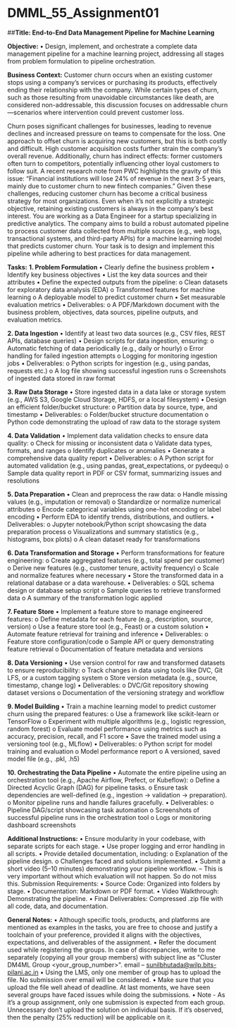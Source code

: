 # DMML_55_Assignment01

##**Title: End-to-End Data Management Pipeline for Machine Learning**

**Objective:**
•	Design, implement, and orchestrate a complete data management pipeline for a machine learning project, addressing all stages from problem formulation to pipeline orchestration.

**Business Context:**
Customer churn occurs when an existing customer stops using a company’s services or purchasing its products, effectively ending their relationship with the company. While certain types of churn, such as those resulting from unavoidable circumstances like death, are considered non-addressable, this discussion focuses on addressable churn—scenarios where intervention could prevent customer loss.

Churn poses significant challenges for businesses, leading to revenue declines and increased pressure on teams to compensate for the loss. One approach to offset churn is acquiring new customers, but this is both costly and difficult. High customer acquisition costs further strain the company’s overall revenue. Additionally, churn has indirect effects: former customers often turn to competitors, potentially influencing other loyal customers to follow suit.
A recent research note from PWC highlights the gravity of this issue:
“Financial institutions will lose 24% of revenue in the next 3-5 years, mainly due to customer churn to new fintech companies.”
Given these challenges, reducing customer churn has become a critical business strategy for most organizations. Even when it’s not explicitly a strategic objective, retaining existing customers is always in the company’s best interest.
You are working as a Data Engineer for a startup specializing in predictive analytics. The company aims to build a robust automated pipeline to process customer data collected from multiple sources (e.g., web logs, transactional systems, and third-party APIs) for a machine learning model that predicts customer churn. Your task is to design and implement this pipeline while adhering to best practices for data management.

**Tasks:**
**1. Problem Formulation**
  •	Clearly define the business problem 
  •	Identify key business objectives 
  •	List the key data sources and their attributes 
  •	Define the expected outputs from the pipeline:
      o	Clean datasets for exploratory data analysis (EDA)
      o	Transformed features for machine learning
      o	A deployable model to predict customer churn
  •	Set measurable evaluation metrics
  •	Deliverables:
      o	A PDF/Markdown document with the business problem, objectives, data sources, pipeline outputs, and evaluation metrics.
      
**2. Data Ingestion**
•	Identify at least two data sources (e.g., CSV files, REST APIs, database queries)
•	Design scripts for data ingestion, ensuring:
    o	Automatic fetching of data periodically (e.g., daily or hourly)
    o	Error handling for failed ingestion attempts
    o	Logging for monitoring ingestion jobs
•	Deliverables:
    o	Python scripts for ingestion (e.g., using pandas, requests etc.)
    o	A log file showing successful ingestion runs
    o	Screenshots of ingested data stored in raw format

**3. Raw Data Storage**
•	Store ingested data in a data lake or storage system (e.g., AWS S3, Google Cloud Storage, HDFS, or a local filesystem)
•	Design an efficient folder/bucket structure:
    o	Partition data by source, type, and timestamp
•	Deliverables:
    o	Folder/bucket structure documentation
    o	Python code demonstrating the upload of raw data to the storage system

**4. Data Validation**
•	Implement data validation checks to ensure data quality:
    o	Check for missing or inconsistent data
    o	Validate data types, formats, and ranges
    o	Identify duplicates or anomalies
    •	Generate a comprehensive data quality report
•	Deliverables:
    o	A Python script for automated validation (e.g., using pandas, great_expectations, or pydeequ)
    o	Sample data quality report in PDF or CSV format, summarizing issues and resolutions

**5. Data Preparation**
•	Clean and preprocess the raw data:
    o	Handle missing values (e.g., imputation or removal)
    o	Standardize or normalize numerical attributes
    o	Encode categorical variables using one-hot encoding or label encoding
•	Perform EDA to identify trends, distributions, and outliers.
•	Deliverables:
    o	Jupyter notebook/Python script showcasing the data preparation process
    o	Visualizations and summary statistics (e.g., histograms, box plots)
    o	A clean dataset ready for transformations

**6. Data Transformation and Storage**
•	Perform transformations for feature engineering:
    o	Create aggregated features (e.g., total spend per customer)
    o	Derive new features (e.g., customer tenure, activity frequency)
    o	Scale and normalize features where necessary
•	Store the transformed data in a relational database or a data warehouse.
•	Deliverables:
    o	SQL schema design or database setup script
    o	Sample queries to retrieve transformed data
    o	A summary of the transformation logic applied

**7. Feature Store**
•	Implement a feature store to manage engineered features:
    o	Define metadata for each feature (e.g., description, source, version)
    o	Use a feature store tool (e.g., Feast) or a custom solution
•	Automate feature retrieval for training and inference
•	Deliverables:
    o	Feature store configuration/code
    o	Sample API or query demonstrating feature retrieval
    o	Documentation of feature metadata and versions
    
**8. Data Versioning**
•	Use version control for raw and transformed datasets to ensure reproducibility:
    o	Track changes in data using tools like DVC, Git LFS, or a custom tagging system
    o	Store version metadata (e.g., source, timestamp, change log)
•	Deliverables:
    o	DVC/Git repository showing dataset versions
    o	Documentation of the versioning strategy and workflow

**9. Model Building**
•	Train a machine learning model to predict customer churn using the prepared features:
    o	Use a framework like scikit-learn or TensorFlow
    o	Experiment with multiple algorithms (e.g., logistic regression, random forest)
    o	Evaluate model performance using metrics such as accuracy, precision, recall, and F1 score
•	Save the trained model using a versioning tool (e.g., MLflow)
•	Deliverables:
    o	Python script for model training and evaluation
    o	Model performance report
    o	A versioned, saved model file (e.g., .pkl, .h5)

**10. Orchestrating the Data Pipeline**
•	Automate the entire pipeline using an orchestration tool (e.g., Apache Airflow, Prefect, or Kubeflow):
    o	Define a Directed Acyclic Graph (DAG) for pipeline tasks.
    o	Ensure task dependencies are well-defined (e.g., ingestion → validation → preparation).
    o	Monitor pipeline runs and handle failures gracefully.
•	Deliverables:
    o	Pipeline DAG/script showcasing task automation
    o	Screenshots of successful pipeline runs in the orchestration tool
    o	Logs or monitoring dashboard screenshots

**Additional Instructions:**
•	Ensure modularity in your codebase, with separate scripts for each stage.
•	Use proper logging and error handling in all scripts.
•	Provide detailed documentation, including:
    o	Explanation of the pipeline design.
    o	Challenges faced and solutions implemented.
•	Submit a short video (5–10 minutes) demonstrating your pipeline workflow. – This is very important without which evaluation will not happen. So do not miss this. 
Submission Requirements:
•	Source Code: Organized into folders by stage.
•	Documentation: Markdown or PDF format.
•	Video Walkthrough: Demonstrating the pipeline.
•	Final Deliverables: Compressed .zip file with all code, data, and documentation.

**General Notes:**
•	Although specific tools, products, and platforms are mentioned as examples in the tasks, you are free to choose and justify a toolchain of your preference, provided it aligns with the objectives, expectations, and deliverables of the assignment.
•	Refer the document used while registering the groups. In case of discrepancies, write to me separately (copying all your group members) with subject line as "Cluster DM4ML Group <your_group_number>".  email – sunilbhutada@wilp.bits-pilani.ac.in
•	Using the LMS, only one member of group has to upload the file. No submission over email will be considered.
•	Make sure that you upload the file well ahead of deadline. At last moments, we have seen several groups have faced issues while doing the submissions.
•	Note - As it’s a group assignment, only one submission is expected from each group. Unnecessary don’t upload the solution on individual basis. If it’s observed, then the penalty (25% reduction) will be applicable on it. 







